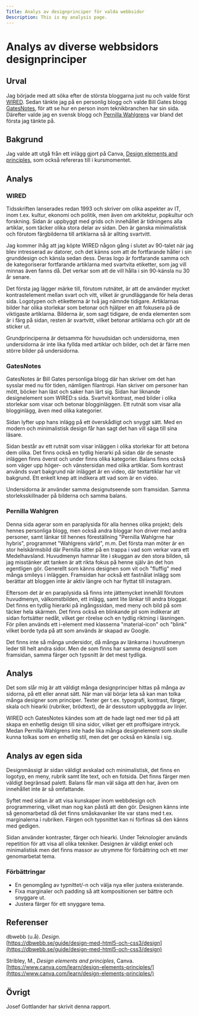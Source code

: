 ```yaml
---
Title: Analys av designprinciper för valda webbsidor
Description: This is my analysis page.
---
```


# Analys av diverse webbsidors designprinciper

## Urval

Jag började med att söka efter de största bloggarna just nu och valde först [WIRED](https://www.wired.com). Sedan tänkte jag på en personlig blogg och valde Bill Gates blogg [GatesNotes](https://www.gatesnotes.com), för att se hur en person inom teknikbranchen har sin sida. Därefter valde jag en svensk blogg och [Pernilla Wahlgrens](https://pernillawahlgren.se) var bland det första jag tänkte på.

## Bakgrund

Jag valde att utgå från ett inlägg gjort på Canva, [Design elements and principles](https://www.canva.com/learn/design-elements-principles/), som också refereras till i kursmomentet.

## Analys

### WIRED

Tidsskriften lanserades redan 1993 och skriver om olika aspekter av IT, inom t.ex. kultur, ekonomi och politik, men även om arkitektur, popkultur och forskning.
Sidan är uppbyggt med grids och innehållet är tidningens alla artiklar, som täcker olika stora delar av sidan. Den är ganska minimalistisk och förutom färgbilderna till artiklarna så är allting svartvitt.

Jag kommer ihåg att jag köpte WIRED någon gång i slutet av 90-talet när jag blev intresserad av datorer, och det känns som att de fortfarande håller i sin grunddesign och känsla sedan dess. Deras logo är fortfarande samma och de kategoriserar fortfarande artiklarna med svartvita etiketter, som jag vill minnas även fanns då. Det verkar som att de vill hålla i sin 90-känsla nu 30 år senare.

Det första jag lägger märke till, förutom rutnätet, är att de använder mycket kontrastelement mellan svart och vitt, vilket är grundläggande för hela deras sida. Logotypen och etiketterna är två jag nämnde tidigare.
Artiklarnas bilder har olika storlekar som betonar och hjälper en att fokusera på de viktigaste artiklarna. Bilderna är, som sagt tidigare, de enda elementen som är i färg på sidan, resten är svartvitt, vilket betonar artiklarna och gör att de sticker ut.

Grundprinciperna är detsamma för huvudsidan och undersidorna, men undersidorna är inte lika fyllda med artiklar och bilder, och det är
färre men större bilder på undersidorna.

### GatesNotes

GatesNotes är Bill Gates personliga blogg där han skriver om det han sysslar med nu för tiden, nämligen filantropi. Han skriver om personer han mött, böcker han läst och saker han lärt sig.
Sidan har liknande designelement som WIRED:s sida. Svartvit kontrast, med bilder i olika storlekar som visar och betonar blogginläggen. Ett rutnät som visar alla blogginlägg, även med olika kategorier.

Sidan lyfter upp hans inlägg på ett överskådligt och snyggt sätt. Med en modern och minimalistisk design får han sagt det han vill säga till sina läsare.

Sidan består av ett rutnät som visar inläggen i olika storlekar för att betona dem olika. Det finns också en tydlig hierarki på sidan där de senaste inläggen finns överst och under finns olika kategorier. Balans finns också som väger upp höger- och vänstersidan med olika artiklar. Som kontrast används svart bakgrund när inlägget är en video, där textartiklar har vit bakgrund. Ett enkelt knep att indikera att vad som är en video.

Undersidorna är använder samma designutseende som framsidan. Samma storleksskillnader på bilderna och samma balans.

### Pernilla Wahlgren

Denna sida agerar som en paraplysida för alla hennes olika projekt; dels hennes personliga blogg, men också andra bloggar hon driver med andra personer, samt länkar till hennes föreställning "Pernilla Wahlgrne har hybris", programmet "Wahlgrens värld", m.m.
Det första man möter är en stor helskärmsbild där Pernilla sitter på en trappa i vad som verkar vara ett Medelhavsland. Huvudmenyn hamnar lite i skuggan av den stora bilden, så jag misstänker att tanken är att rikta fokus på henne själv än det hon egentligen gör. Generellt som känns designen som vit och "fluffig" med många smileys i inläggen. Framsidan har också ett fastnålat inlägg som berättar att bloggen inte är aktiv längre och har flyttat till instagram.

Eftersom det är en paraplysida så finns inte jättemycket innehåll förutom huvudmenyn, välkomstbilden, ett inlägg, samt lite länkar till andra bloggar. Det finns en tydlig hierarki på ingångssidan, med meny och bild på som täcker hela skärmen. Det finns också en blinkande pil som indikerar att sidan fortsätter nedåt, vilket ger rörelse och en tydlig riktning i läsningen. För pilen används ett i-element med klasserna "material-icon" och "blink" vilket borde tyda på att som används är skapad av Google.

Det finns inte så många undersidor, då många av länkarna i huvudmenyn leder till helt andra sidor. Men de som finns har samma designstil som framsidan, samma färger och typsnitt är det mest tydliga.

## Analys

Det som slår mig är att väldigt många designprinciper hittas på många av sidorna, på ett eller annat sätt. När man väl börjar leta så kan man tolka många designer som principer. Texter ger t.ex. typografi, kontrast, färger, skala och hiearki (rubriker, brödtext), de är dessutom uppbyggda av linjer.

WIRED och GatesNotes kändes som att de hade lagt ned mer tid på att skapa en enhetlig design till sina sidor, vilket ger ett proffsigare intryck. Medan Pernilla Wahlgrens inte hade lika många designelement som skulle kunna tolkas som en enhetlig stil, men det ger också en känsla i sig.

## Analys av egen sida

Designmässigt är sidan väldigt avskalad och minimalistisk, det finns en logotyp, en meny, rubrik samt lite text, och en fotsida. Det finns färger men väldigt begränsad palett. Balans får man väl säga att den har, även om innehållet inte är så omfattande.

Syftet med sidan är att visa kunskaper inom webbdesign och programmering, vilket man nog kan påstå att den gör. Designen känns inte så genomarbetad då det finns småskavanker lite var stans med t.ex. marginalerna i rubriken. Färgen och typsnittet kan ni förfinas så den känns med gedigen.

Sidan använder kontraster, färger och hiearki. Under Teknologier används repetition för att visa all olika tekniker. Designen är väldigt enkel och minimalistisk men det finns massor av utrymme för förbättring och ett mer genomarbetat tema.

### Förbättringar

- En genomgång av typnittet/-n och välja nya eller justera existerande.
- Fixa marginaler och padding så att kompositionen ser bättre och snyggare ut.
- Justera färger för ett snyggare tema.

## Referenser

dbwebb (u.å). *Design*.<br>
[https://dbwebb.se/guide/design-med-html5-och-css3/design](https://dbwebb.se/guide/design-med-html5-och-css3/design)

Stribley, M., *Design elements and principles*, Canva.<br>
[https://www.canva.com/learn/design-elements-principles/](https://www.canva.com/learn/design-elements-principles/)

## Övrigt

Josef Gottlander har skrivit denna rapport.